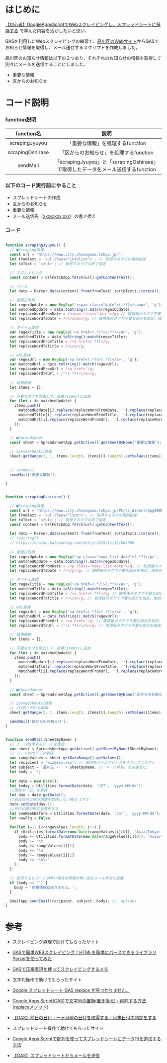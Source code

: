 # はじめに
[【初心者】GoogleAppsScriptでWebスクレイピングし、スプレッドシートに保存する](https://qiita.com/Shin/items/0fe6d43e916d50c8c434)
で学んだ内容を活かしたいと思い、

GASを利用したWebスクレイピングの練習で、[品川区のWebサイト](https://www.city.shinagawa.tokyo.jp/)からGASでお知らせ情報を取得し、メール送付するスクリプトを作成しました。

品川区のお知らせ情報は以下の２つあり、それぞれのお知らせの情報を取得して別々にメールを送信することにしました。

* 重要な情報
* 区からのお知らせ


# コード説明
### function説明

| function名 | 説明 |
|:---:|:---:|
| scrapingJyuyou | 「重要な情報」を処理するfunction |
| scrapingOshirase | 「区からのお知らせ」を処理するfunction |
| sendMail | 「scrapingJyuyou」と「scrapingOshirase」で取得したデータをメール送信するfunction |


### 以下のコード実行前にやること

* スプレッドシートの作成
 * 区からのお知らせ
 * 重要な情報
* メール送信先（xxx@xxx.xxx）の書き換え

### コード
```javascript

function scrapingJyuyou() {
  // ■Scraping処理
  const url = 'https://www.city.shinagawa.tokyo.jp/';
  let fromText = '<ul class="infolist">'; // 取得するタグの開始指定
  let toText = '</ul>'; // 取得するタグの終了指定
  
  // スクレイピング
  const content = UrlFetchApp.fetch(url).getContentText();

  // パース
  let data = Parser.data(content).from(fromText).to(toText).iterate();

  // 登録日取得
  let regexUpdate = new RegExp('<span class="date">(.*?)</span>', 'g');
  let matchedUpdate = data.toString().match(regexUpdate);
  let replaceWordFromDate = /<span class="date">/g; // 取得後のタグで不要な部分を指定。後続のreplaceで利用する。
  let replaceWordToDate = /<\/span>/g; // 取得後のタグで不要な部分を指定。後続のreplaceで利用する。

  // タイトル取得
  var regexTitle = new RegExp('<a href=(.*?)>(.*?)</a>', 'g');
  var matchedTitle = data.toString().match(regexTitle);
  let replaceWordFromTitle = /<a href=(.*?)>/g;
  let replaceWordToTitle = /<\/a>/g;

  // URL取得
  var regexUrl = new RegExp('<a href=(.*?)>(.*?)</a>', 'g');
  var matchedUrl = data.toString().match(regexUrl);
  let replaceWordFromUrl = /<a href="/g;
  let replaceWordToUrl = /">(.*?)<\/a>/g;
  
  // 結果格納
  let items = [];

  // 不要なタグを除去して、結果(items)に追加
  for (let i in matchedUpdate) {
    items.push([
      matchedUpdate[i].replace(replaceWordFromDate, '').replace(replaceWordToDate, ''),
      matchedTitle[i].replace(replaceWordFromTitle, '').replace(replaceWordToTitle, ''),
      matchedUrl[i].replace(replaceWordFromUrl, '').replace(replaceWordToUrl, '')
    ]);
  }
  
  // ■Spreadsheet
  const sheet = SpreadsheetApp.getActive().getSheetByName('重要な情報');

  // Spreadsheetに登録
  sheet.getRange(2, 1, items.length, items[0].length).setValues(items);  
  
  
  // sendmail
  sendMail('重要な情報');

}


function scrapingOshirase() {

  // ■Scraping処理
  const url = 'https://www.city.shinagawa.tokyo.jp/PC/re_direct/hpg000016838.html';
  let fromText = '<ul class="link">'; // 取得するタグの開始指定
  let toText = '</ul>'; // 取得するタグの終了指定
  const content = UrlFetchApp.fetch(url).getContentText();
  
  let data = Parser.data(content).from(fromText).to(toText).iterate();
  // toString()
  // https://chaika.hatenablog.com/entry/2019/11/15/083000
  
  // 登録日取得
  let regexUpdate = new RegExp('<p class="news-list-date">(.*?)</p>', 'g');
  let matchedUpdate = data.toString().match(regexUpdate);
  let replaceWordFromDate = /<p class="news-list-date">/g; // 取得後のタグで不要な部分を指定。後続のreplaceで利用する。
  let replaceWordToDate = /<\/p>/g; // 取得後のタグで不要な部分を指定。後続のreplaceで利用する。

  // タイトル取得
  let regexTitle = new RegExp('<a href=(.*?)>(.*?)</a>', 'g');
  let matchedTitle = data.toString().match(regexTitle);
  let replaceWordFromTitle = /<a href=(.*?)>/g; // 取得後のタグで不要な部分を指定。後続のreplaceで利用する。
  let replaceWordToTitle = /<\/a>/g; // 取得後のタグで不要な部分を指定。後続のreplaceで利用する。

  // URL取得
  let regexUrl = new RegExp('<a href=(.*?)>(.*?)</a>', 'g');
  let matchedUrl = data.toString().match(regexUrl);
  let replaceWordFromUrl = /<a href="/g; // 取得後のタグで不要な部分を指定。後続のreplaceで利用する。
  let replaceWordToUrl = /">(.*?)<\/a>/g; // 取得後のタグで不要な部分を指定。後続のreplaceで利用する。

  // 結果格納
  let items = [];

  // 不要なタグを除去して、結果(items)に追加
  for (let i in matchedUpdate) {
    items.push([
      matchedUpdate[i].replace(replaceWordFromDate, '').replace(replaceWordToDate, ''),
      matchedTitle[i].replace(replaceWordFromTitle, '').replace(replaceWordToTitle, ''),
      matchedUrl[i].replace(replaceWordFromUrl, '').replace(replaceWordToUrl, '')
    ]);
  }
  
  // ■Spreadsheet
  const sheet = SpreadsheetApp.getActive().getSheetByName('区からのお知らせ');

  // Spreadsheetに登録
  // 2行目１列から取得
  sheet.getRange(2, 1, items.length, items[0].length).setValues(items);  

  sendMail('区からのお知らせ');
}


function sendMail(SheetByName) {
  // データ取得するシートを指定
  var sheet = SpreadsheetApp.getActive().getSheetByName(SheetByName);
  // シート内のデータ取得
  var rangeValues = sheet.getDataRange().getValues();
  let recipient = 'xxx@xxx.xxx'; // 送信先メールアドレスを入力してください
  let subject = '品川区 - ' + SheetByName; // メール件名。まあ適当に。
  let body = '';
  
  let date = new Date();
  let today = Utilities.formatDate(date, 'JST', 'yyyy-MM-dd');
  //現在の「日」を取得
  let day = date.getDate();
  //前日日付以降の情報を取得したい時は-1する
  date.setDate(day-1);
  //日付の表示形式を整形する
  let oneWeekBefore = Utilities.formatDate(date, 'JST', 'yyyy-MM-dd');
  let newFlg = false;
  
  for(let i=1; i<rangeValues.length; i++) {
    if (Utilities.formatDate(new Date(rangeValues[i][0]), 'Asia/Tokyo', 'yyyy-MM-dd') >= oneWeekBefore) {
      body += Utilities.formatDate(new Date(rangeValues[i][0]), 'Asia/Tokyo', 'yyyy-MM-dd');
      body += '\t'
      body += rangeValues[i][1]
      body += '\n'
      body += rangeValues[i][2]
      body += '\n\n'
    };
  };
  
  // 該当するレコードが無い場合は情報が無い旨をメール本文に記載
  if (body == '') {
    body = '新着情報はありません。';
  }

  GmailApp.sendEmail(recipient, subject, body); //, options
}
```



# 参考
* スクレイピング処理で助けてもらったサイト
 * [GASで簡単WEBスクレイピング！HTMLを簡単にパースできるライブラリParserを使ってみた](https://www.kotanin0.work/entry/2019/01/06/200000)
 * [GASで正規表現を使ってスクレイピングするメモ](https://www.teradas.net/archives/33309/)
* 文字列操作で助けてもらったサイト
 * [Google スプレッドシート GAS replace が見つかりません。](https://chaika.hatenablog.com/entry/2019/11/15/083000)
 * [Google Apps Script(GAS)で文字列の置換(置き換え)・削除する方法(replaceメソッド)](https://auto-worker.com/blog/?p=812#toc_id_3)

 * [【GAS】前日の日付・一ヶ月前の日付を取得する／月末日付の判定をする](https://moripro.net/gas-getdate-getmonth/#i-2)
* スプレッドシート操作で助けてもらったサイト
 * [Google Apps Scriptで配列を使ってスプレッドシートにデータ行を追加する方法](https://tonari-it.com/gas-array-push-append/)
 * [【GAS】スプレッドシートからメールを送信](http://emplos.jp/news/3336.html)
